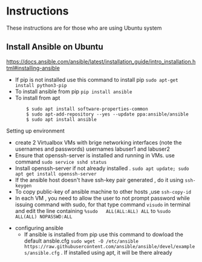 # Instructions 

   These instructions are for those who are using Ubuntu system 

## Install Ansible  on Ubuntu

https://docs.ansible.com/ansible/latest/installation_guide/intro_installation.html#installing-ansible
   - If pip is not installed use this command to install pip
       `sudo apt-get install python3-pip`   
   - To install ansible from pip 
       `pip install ansible`
   - To install from apt
      ``` $ sudo apt update
          $ sudo apt install software-properties-common
          $ sudo apt-add-repository --yes --update ppa:ansible/ansible
          $ sudo apt install ansible
      ```
 Setting up environment
   - create 2 Virtualbox VMs with brige networking interfaces (note the usernames and passwords) usernames labuser1 and labuser2 
   - Ensure that openssh-server is installed and running in VMs. use command `sudo service sshd status`
   - Install openssh-server if not already installed .   `sudo apt update; sudo apt get install openssh-server`
   - If the ansible host doesn't have ssh-key pair generated , do it using `ssh-keygen` 
   - To copy public-key of ansible machine to other hosts ,use `ssh-copy-id`
   - In each VM , you need to allow the user to not prompt password while issuing command with sudo, for that type command `visudo` in terminal and edit the line containing 
      ```%sudo   ALL(ALL:ALL) ALL``` 
      to
      ```%sudo   ALL(ALL) NOPASSWD:ALL```
   
* configuring ansible 
  - If ansible is installed from pip use this command to dowload the default ansble.cfg
   `sudo wget -O /etc/ansible https://raw.githubusercontent.com/ansible/ansible/devel/examples/ansible.cfg`  .
   If installed using apt, it will be there already
   
   
  
  

